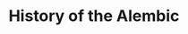 ---
title: History of the Alembic
categories:
- History
- External sources
feature_text: |
  The History of the Alembic tool
---